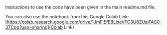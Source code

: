 Instructions to use the code have been given in the main readme.md file. 

You can also use the notebook from this Google Colab Link: [https://colab.research.google.com/drive/1JmFlEfE8LIxeVFC3U8ZUalFAG0-3TCpg?usp=sharing](Colab Link)
